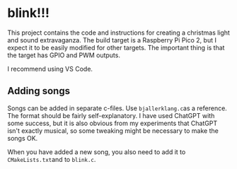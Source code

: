 # blink!!!

This project contains the code and instructions for creating a christmas light and sound 
extravaganza. The build target is a Raspberry Pi Pico 2, but I expect it to be easily 
modified for other targets. The important thing is that the target has GPIO and PWM 
outputs.

I recommend using VS Code.

## Adding songs
Songs can be added in separate c-files. Use `bjallerklang.c`as a reference. The format 
should be fairly self-explanatory. I have used ChatGPT with some success, but it is also
obvious from my experiments that ChatGPT isn't exactly musical, so some tweaking might
be necessary to make the songs OK.

When you have added a new song, you also need to add it to `CMakeLists.txt`and to 
`blink.c`.